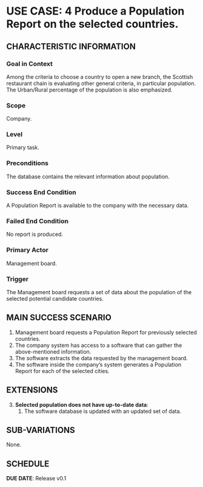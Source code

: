 # USE CASE: 4 Produce a Population Report on the selected countries.
## CHARACTERISTIC INFORMATION
### Goal in Context
Among the criteria to choose a country to open a new branch, the Scottish restaurant chain is evaluating other general criteria, in particular population. The Urban/Rural percentage of the population is also emphasized.

### Scope
Company.

### Level
Primary task.

### Preconditions
The database contains the relevant information about population.
### Success End Condition
A Population Report is available to the company with the necessary data. 

### Failed End Condition
No report is produced.

### Primary Actor
Management board.

### Trigger
The Management board requests a set of data about the population of the selected potential candidate countries. 

## MAIN SUCCESS SCENARIO
1.	Management board requests a Population Report for previously selected countries.
2.	The company system has access to a software that can gather the above-mentioned information.
3.	The software extracts the data requested by the management board.
4.	The software inside the company’s system generates a Population Report for each of the selected cities.
## EXTENSIONS
3. **Selected population does not have up-to-date data**:
    1. The software database is updated with an updated set of data.
## SUB-VARIATIONS
None.

## SCHEDULE
**DUE DATE**: Release v0.1
